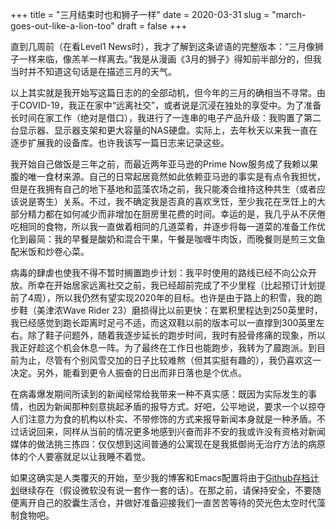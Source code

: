 +++
title = "三月结束时也和狮子一样"
date = 2020-03-31
slug = "march-goes-out-like-a-lion-too"
draft = false
+++

直到几周前（在看Level1 News时），我才了解到这条谚语的完整版本：“三月像狮子一样来临，像羔羊一样离去。”我是从漫画《3月的狮子》得知前半部分的，但我当时并不知道这句话是在描述三月的天气。

以上其实就是我开始写这篇日志的的全部动机，但今年的三月的确相当不寻常。由于COVID-19，我正在家中“远离社交”，或者说是沉浸在独处的享受中。为了准备长时间在家工作（绝对是借口），我进行了一连串的电子产品升级：我购置了第二台显示器、显示器支架和更大容量的NAS硬盘。实际上，去年秋天以来我一直在逐步扩展我的设备库。也许我该写一篇日志来记录这些。

我开始自己做饭是三年之前，而最近两年亚马逊的Prime Now服务成了我赖以果腹的唯一食材来源。自己的日常起居竟然如此依赖亚马逊的事实是有点令我担忧，但是在我拥有自己的地下基地和蓝藻农场之前，我只能凑合维持这种共生（或者应该说是寄生）关系。不过，我不确定我是否真的喜欢烹饪，至少我花在烹饪上的大部分精力都在如何减少而非增加在厨房里花费的时间。幸运的是，我几乎从不厌倦吃相同的食物，所以我一直做着相同的几道菜肴，并逐步将每一道菜的准备工作优化到最简：我的早餐是酸奶和混合干果，午餐是咖喱牛肉饭，而晚餐则是煎三文鱼配米饭和炒卷心菜。

病毒的肆虐也使我不得不暂时搁置跑步计划：我平时使用的路线已经不向公众开放。所幸在开始居家远离社交之前，我已经超前完成了不少里程（比起预订计划提前了4周），所以我仍然有望实现2020年的目标。也许是由于路上的积雪，我的跑步鞋（美津浓Wave Rider 23）磨损得比以前更快：在累积里程达到250英里时，我已经感觉到跑长距离时足弓不适，而这双鞋以前的版本可以一直撑到300英里左右。除了鞋子问题外，随着我逐步延长的跑步时间，我时有胫骨疼痛的现象，所以我正好趁这个机会休息一阵。为了最终在工作日也能跑步，我转为了晨跑派。到目前为止，尽管有个别风雪交加的日子比较难熬（但其实挺有趣的），我仍喜欢这一决定。另外，能看到更令人振奋的日出而非日落也是个优点。

在病毒爆发期间所读到的新闻经常给我带来一种不真实感：既因为实际发生的事情，也因为新闻那种刻意挑起矛盾的报导方式。好吧，公平地说，要求一个以掠夺人们注意力为食的机构以朴实、不带修饰的方式来报导新闻本身就是一种矛盾。不过话说回来，同样从当前的情况更多地感到兴奋而非不安的我或许没有资格对新闻媒体的做法挑三拣四：仅仅想到这间普通的公寓现在是我抵御尚无治疗方法的病原体的个人要塞就足以让我睡不着觉。

如果这确实是人类覆灭的开始，至少我的博客和Emacs配置将由于[Github存档计划](https://archiveprogram.github.com/)继续存在（假设微软没有说一套作一套的话）。在那之前，请保持安全，不要随便离开自己的胶囊生活仓，并做好准备迎接我们一直苦苦等待的荧光色太空时代藻制食物吧。

